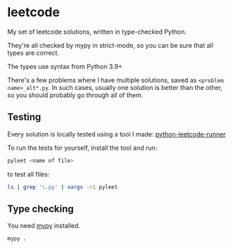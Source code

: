 # leetcode

My set of leetcode solutions, written in type-checked Python.

They're all checked by mypy in strict-mode, so you can be sure that all types
are correct.

The types use syntax from Python 3.9+

There's a few problems where I have multiple solutions, saved as
`<problem name>_alt*.py`. In such cases, usually one solution is better than
the other, so you should probably go through all of them.

## Testing

Every solution is locally tested using a tool I made: [python-leetcode-runner][1]

To run the tests for yourself, install the tool and run:

```bash
pyleet <name of file>
```

to test all files:

```bash
ls | grep '\.py' | xargs -n1 pyleet
```

## Type checking

You need [mypy](https://github.com/python/mypy) installed.

```bash
mypy .
```

[1]: https://github.com/tusharsadhwani/python-leetcode-runner

